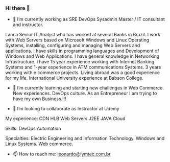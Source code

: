 ### Hi there 👋

- 🔭 I’m currently working as SRE DevOps Sysadmin Master / IT consultant and instructor.

I am a Senior IT Analyst who has worked at several Banks in Brazil. I work with Web Servers based on Microsoft Windows and Linux Operating Systems, installing, configuring and managing Web Servers and applications. I have skills in programming languages and Development of Windows and Web Applications. I have general knowledge in Networking Infrastructure. I have 15 year experience working with Internet Banking Systems and 1-year experience in ATM communications Systems. 
3 years working with e commerce projects.
Living abroad was a good experience for my life.
International University experience at Babson College.

- 🌱 I’m currently learning and starting new challenges in Web Commerce. New experiences. DevOps culture. As an Entrepreneur I am trying to have my own Business.!!!

- 👯 I’m looking to collaborate as Instructor at Udemy

My experience:
  CDN
  HLB
  Web Servers 
  J2EE JAVA
  Cloud

Skills:
  DevOps
  Automation

Specialties: 
  Electric Engineering and Information Technology.
  Windows and Linux Systems.
  Web commerce.

- 📫 How to reach me: leonardo@lymtec.com.br

<!--
**leoym/leoym** is a ✨ _special_ ✨ repository because its `README.md` (this file) appears on your GitHub profile.

Here are some ideas to get you started:

- 🔭 I’m currently working on ...
- 🌱 I’m currently learning ...
- 👯 I’m looking to collaborate on ...
- 🤔 I’m looking for help with ...
- 💬 Ask me about ...
- 📫 How to reach me: ...
- 😄 Pronouns: ...
- ⚡ Fun fact: ...
-->
